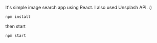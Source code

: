 It's simple image search app using React.
I also used Unsplash API. :)

```npm install```

then start

```npm start```
